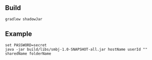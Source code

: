 ## Build
```shell
gradlew shadowJar
```

## Example
```shell
set PASSWORD=secret
java -jar build/libs/smbj-1.0-SNAPSHOT-all.jar hostName userId "" sharedName folderName
```